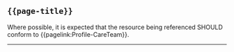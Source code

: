 ## <code>{{page-title}}</code>

Where possible, it is expected that the resource being referenced SHOULD conform to {{pagelink:Profile-CareTeam}}.

---
